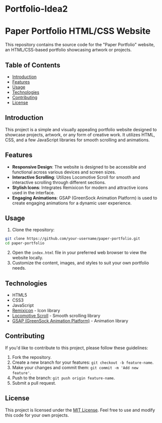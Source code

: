 # Portfolio-Idea2
# Paper Portfolio HTML/CSS Website

This repository contains the source code for the "Paper Portfolio" website, an HTML/CSS-based portfolio showcasing artwork or projects.

## Table of Contents

- [Introduction](#introduction)
- [Features](#features)
- [Usage](#usage)
- [Technologies](#technologies)
- [Contributing](#contributing)
- [License](#license)

## Introduction

This project is a simple and visually appealing portfolio website designed to showcase projects, artwork, or any form of creative work. It utilizes HTML, CSS, and a few JavaScript libraries for smooth scrolling and animations.

## Features

- **Responsive Design**: The website is designed to be accessible and functional across various devices and screen sizes.
- **Interactive Scrolling**: Utilizes Locomotive Scroll for smooth and interactive scrolling through different sections.
- **Stylish Icons**: Integrates Remixicon for modern and attractive icons used in the interface.
- **Engaging Animations**: GSAP (GreenSock Animation Platform) is used to create engaging animations for a dynamic user experience.

## Usage

1. Clone the repository:

```bash
git clone https://github.com/your-username/paper-portfolio.git
cd paper-portfolio
```

2. Open the `index.html` file in your preferred web browser to view the website locally.
3. Customize the content, images, and styles to suit your own portfolio needs.

## Technologies

- HTML5
- CSS3
- JavaScript
- [Remixicon](https://remixicon.com/) - Icon library
- [Locomotive Scroll](https://locomotivemtl.github.io/locomotive-scroll/) - Smooth scrolling library
- [GSAP (GreenSock Animation Platform)](https://greensock.com/gsap/) - Animation library

## Contributing

If you'd like to contribute to this project, please follow these guidelines:

1. Fork the repository.
2. Create a new branch for your features: `git checkout -b feature-name`.
3. Make your changes and commit them: `git commit -m 'Add new feature'`.
4. Push to the branch: `git push origin feature-name`.
5. Submit a pull request.

## License

This project is licensed under the [MIT License](LICENSE).
Feel free to use and modify this code for your own projects.

